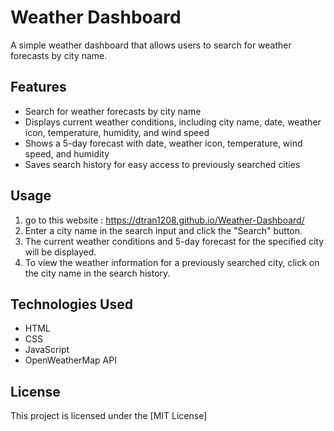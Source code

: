 # Weather Dashboard

A simple weather dashboard that allows users to search for weather forecasts by city name.

## Features

- Search for weather forecasts by city name
- Displays current weather conditions, including city name, date, weather icon, temperature, humidity, and wind speed
- Shows a 5-day forecast with date, weather icon, temperature, wind speed, and humidity
- Saves search history for easy access to previously searched cities

## Usage
1. go to this website : https://dtran1208.github.io/Weather-Dashboard/
2. Enter a city name in the search input and click the "Search" button.
3. The current weather conditions and 5-day forecast for the specified city will be displayed.
4. To view the weather information for a previously searched city, click on the city name in the search history.

## Technologies Used

- HTML
- CSS
- JavaScript
- OpenWeatherMap API


## License

This project is licensed under the [MIT License]